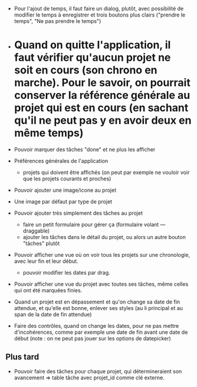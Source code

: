* Pour l'ajout de temps, il faut faire un dialog, plutôt, avec possibilité de modifier le temps à enregistrer et trois boutons plus clairs ("prendre le temps", "Ne pas prendre le temps")

* # Quand on quitte l'application, il faut vérifier qu'aucun projet ne soit en cours (son chrono en marche). Pour le savoir, on pourrait conserver la référence générale au projet qui est en cours (en sachant qu'il ne peut pas y en avoir deux en même temps)

* Pouvoir marquer des tâches "done" et ne plus les afficher

* Préférences générales de l'application
  - projets qui doivent être affichés (on peut par exemple ne vouloir voir que les projets courants et proches)

* Pouvoir ajouter une image/icone au projet
* Une image par défaut par type de projet

* Pouvoir ajouter très simplement des tâches au projet
  - faire un petit formulaire pour gérer ça (formulaire volant — draggable)
  - ajouter les tâches dans le détail du projet, ou alors un autre bouton "tâches" plutôt

* Pouvoir afficher une vue où on voir tous les projets sur une chronologie, avec leur fin et leur début.
  - pouvoir modifier les dates par drag.

* Pouvoir afficher une vue du projet avec toutes ses tâches, même celles qui ont été marquées finies.

* Quand un projet est en dépassement et qu'on change sa date de fin attendue, et qu'elle est bonne, enlever ses styles (au li principal et au span de la date de fin attendue)

* Faire des contrôles, quand on change les dates, pour ne pas mettre d'incohérences, comme par exemple une date de fin avant une date de début (note : on ne peut pas jouer sur les options de datepicker)

## Plus tard

* Pouvoir faire des tâches pour chaque projet, qui détermineraient son avancement
  => table tâche avec projet_id comme clé externe.
